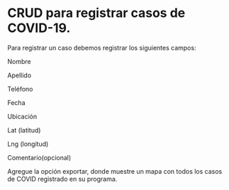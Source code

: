 # CRUD para registrar casos de COVID-19.
Para registrar un caso debemos registrar los siguientes campos:

Nombre

Apellido

Teléfono

Fecha

Ubicación

Lat (latitud)

Lng (longitud)

Comentario(opcional)


Agregue la opción exportar, donde muestre un mapa con todos los casos de COVID registrado en su programa.
